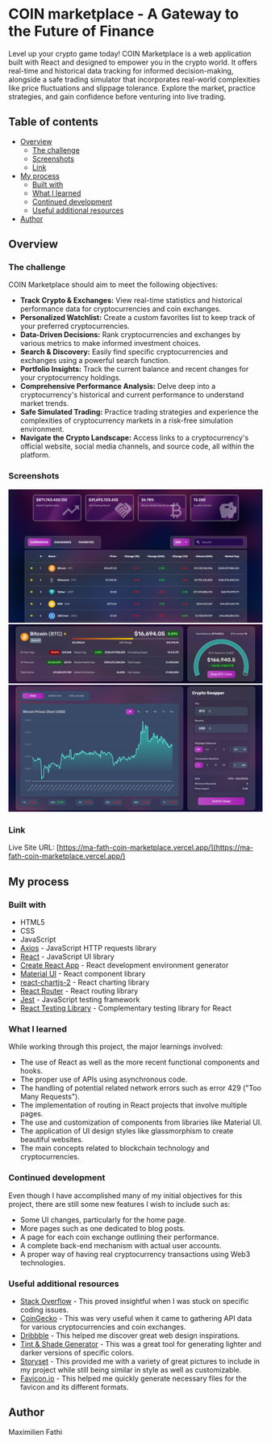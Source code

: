 # COIN marketplace - A Gateway to the Future of Finance

Level up your crypto game today! COIN Marketplace is a web application built with React and designed to empower you in the crypto world. It offers real-time and historical data tracking for informed decision-making, alongside a safe trading simulator that incorporates real-world complexities like price fluctuations and slippage tolerance. Explore the market, practice strategies, and gain confidence before venturing into live trading.

## Table of contents

- [Overview](#overview)
  - [The challenge](#the-challenge)
  - [Screenshots](#screenshots)
  - [Link](#link)
- [My process](#my-process)
  - [Built with](#built-with)
  - [What I learned](#what-i-learned)
  - [Continued development](#continued-development)
  - [Useful additional resources](#useful-additional-resources)
- [Author](#author)

## Overview

### The challenge

COIN Marketplace should aim to meet the following objectives:

- **Track Crypto & Exchanges:** View real-time statistics and historical performance data for cryptocurrencies and coin exchanges.
- **Personalized Watchlist:** Create a custom favorites list to keep track of your preferred cryptocurrencies.
- **Data-Driven Decisions:** Rank cryptocurrencies and exchanges by various metrics to make informed investment choices.
- **Search & Discovery:** Easily find specific cryptocurrencies and exchanges using a powerful search function.
- **Portfolio Insights:** Track the current balance and recent changes for your cryptocurrency holdings.
- **Comprehensive Performance Analysis:** Delve deep into a cryptocurrency's historical and current performance to understand market trends.
- **Safe Simulated Trading:** Practice trading strategies and experience the complexities of cryptocurrency markets in a risk-free simulation environment.
- **Navigate the Crypto Landscape:** Access links to a cryptocurrency's official website, social media channels, and source code, all within the platform.

### Screenshots

![Image of cryptocurencies table](/src/images/README_table_screenshot.PNG)  
![Image of cryptocurency statistics and price data](/src/images/README_statistics_screenshot.PNG)  
![Image of cryptocurencies performance chart and swapper](/src/images/README_chart&swapper_screenshot.PNG)

### Link

Live Site URL: [https://ma-fath-coin-marketplace.vercel.app/](https://ma-fath-coin-marketplace.vercel.app/)

## My process

### Built with

- HTML5
- CSS
- JavaScript
- [Axios](https://axios-http.com/) - JavaScript HTTP requests library
- [React](https://reactjs.org/) - JavaScript UI library
- [Create React App](https://create-react-app.dev/) - React development environment generator
- [Material UI](https://mui.com/) - React component library
- [react-chartjs-2](https://react-chartjs-2.js.org/) - React charting library
- [React Router](https://v5.reactrouter.com/) - React routing library
- [Jest](https://jestjs.io/) - JavaScript testing framework
- [React Testing Library](https://testing-library.com/docs/react-testing-library/intro/) - Complementary testing library for React

### What I learned

While working through this project, the major learnings involved:

- The use of React as well as the more recent functional components and hooks.
- The proper use of APIs using asynchronous code.
- The handling of potential related network errors such as error 429 ("Too Many Requests").
- The implementation of routing in React projects that involve multiple pages.
- The use and customization of components from libraries like Material UI.
- The application of UI design styles like glassmorphism to create beautiful websites.
- The main concepts related to blockchain technology and cryptocurrencies.

### Continued development

Even though I have accomplished many of my initial objectives for this
project, there are still some new features I wish to include such as:

- Some UI changes, particularly for the home page.
- More pages such as one dedicated to blog posts.
- A page for each coin exchange outlining their performance.
- A complete back-end mechanism with actual user accounts.
- A proper way of having real cryptocurrency transactions using Web3
  technologies.

### Useful additional resources

- [Stack Overflow](http://stackoverflow.com/) - This proved insightful
  when I was stuck on specific coding issues.
- [CoinGecko](https://www.coingecko.com/) - This was very useful when it
  came to gathering API data for various cryptocurrencies and coin exchanges.
- [Dribbble](https://dribbble.com/) - This helped me discover great web
  design inspirations.
- [Tint & Shade Generator](https://maketintsandshades.com/) - This was a
  great tool for generating lighter and darker versions of specific colors.
- [Storyset](https://storyset.com/) - This provided me with a variety of
  great pictures to include in my project while still being similar in style
  as well as customizable.
- [Favicon.io](https://favicon.io/) - This helped me quickly generate
  necessary files for the favicon and its different formats.

## Author

Maximilien Fathi
